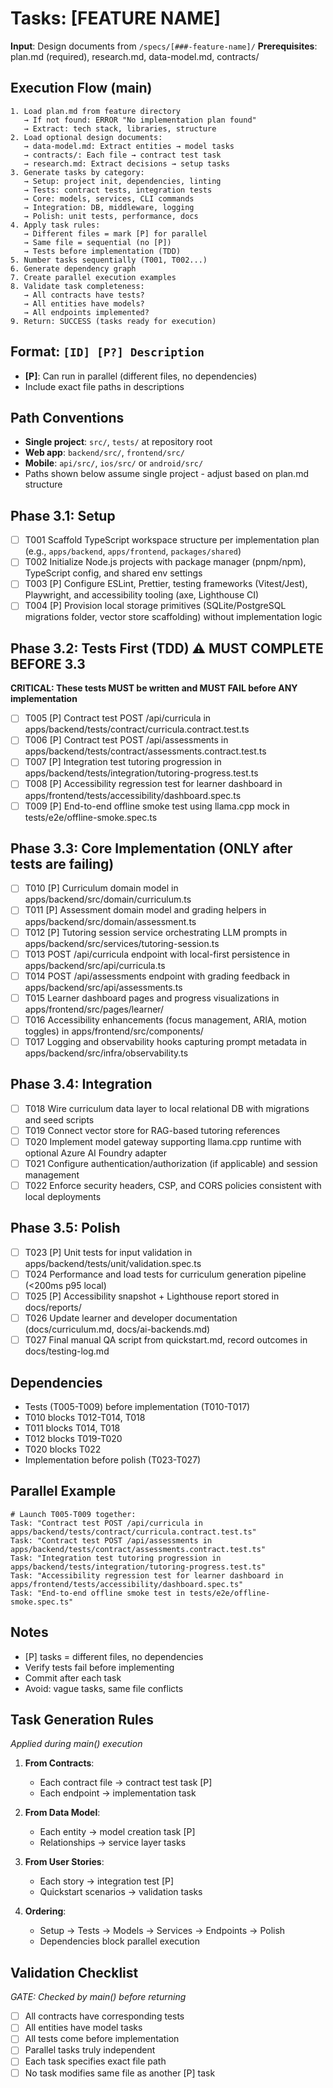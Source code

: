 # Tasks: [FEATURE NAME]

**Input**: Design documents from `/specs/[###-feature-name]/`
**Prerequisites**: plan.md (required), research.md, data-model.md, contracts/

## Execution Flow (main)
```
1. Load plan.md from feature directory
   → If not found: ERROR "No implementation plan found"
   → Extract: tech stack, libraries, structure
2. Load optional design documents:
   → data-model.md: Extract entities → model tasks
   → contracts/: Each file → contract test task
   → research.md: Extract decisions → setup tasks
3. Generate tasks by category:
   → Setup: project init, dependencies, linting
   → Tests: contract tests, integration tests
   → Core: models, services, CLI commands
   → Integration: DB, middleware, logging
   → Polish: unit tests, performance, docs
4. Apply task rules:
   → Different files = mark [P] for parallel
   → Same file = sequential (no [P])
   → Tests before implementation (TDD)
5. Number tasks sequentially (T001, T002...)
6. Generate dependency graph
7. Create parallel execution examples
8. Validate task completeness:
   → All contracts have tests?
   → All entities have models?
   → All endpoints implemented?
9. Return: SUCCESS (tasks ready for execution)
```

## Format: `[ID] [P?] Description`
- **[P]**: Can run in parallel (different files, no dependencies)
- Include exact file paths in descriptions

## Path Conventions
- **Single project**: `src/`, `tests/` at repository root
- **Web app**: `backend/src/`, `frontend/src/`
- **Mobile**: `api/src/`, `ios/src/` or `android/src/`
- Paths shown below assume single project - adjust based on plan.md structure

## Phase 3.1: Setup
- [ ] T001 Scaffold TypeScript workspace structure per implementation plan (e.g., `apps/backend`, `apps/frontend`, `packages/shared`)
- [ ] T002 Initialize Node.js projects with package manager (pnpm/npm), TypeScript config, and shared env settings
- [ ] T003 [P] Configure ESLint, Prettier, testing frameworks (Vitest/Jest), Playwright, and accessibility tooling (axe, Lighthouse CI)
- [ ] T004 [P] Provision local storage primitives (SQLite/PostgreSQL migrations folder, vector store scaffolding) without implementation logic

## Phase 3.2: Tests First (TDD) ⚠️ MUST COMPLETE BEFORE 3.3
**CRITICAL: These tests MUST be written and MUST FAIL before ANY implementation**
- [ ] T005 [P] Contract test POST /api/curricula in apps/backend/tests/contract/curricula.contract.test.ts
- [ ] T006 [P] Contract test POST /api/assessments in apps/backend/tests/contract/assessments.contract.test.ts
- [ ] T007 [P] Integration test tutoring progression in apps/backend/tests/integration/tutoring-progress.test.ts
- [ ] T008 [P] Accessibility regression test for learner dashboard in apps/frontend/tests/accessibility/dashboard.spec.ts
- [ ] T009 [P] End-to-end offline smoke test using llama.cpp mock in tests/e2e/offline-smoke.spec.ts

## Phase 3.3: Core Implementation (ONLY after tests are failing)
- [ ] T010 [P] Curriculum domain model in apps/backend/src/domain/curriculum.ts
- [ ] T011 [P] Assessment domain model and grading helpers in apps/backend/src/domain/assessment.ts
- [ ] T012 [P] Tutoring session service orchestrating LLM prompts in apps/backend/src/services/tutoring-session.ts
- [ ] T013 POST /api/curricula endpoint with local-first persistence in apps/backend/src/api/curricula.ts
- [ ] T014 POST /api/assessments endpoint with grading feedback in apps/backend/src/api/assessments.ts
- [ ] T015 Learner dashboard pages and progress visualizations in apps/frontend/src/pages/learner/
- [ ] T016 Accessibility enhancements (focus management, ARIA, motion toggles) in apps/frontend/src/components/
- [ ] T017 Logging and observability hooks capturing prompt metadata in apps/backend/src/infra/observability.ts

## Phase 3.4: Integration
- [ ] T018 Wire curriculum data layer to local relational DB with migrations and seed scripts
- [ ] T019 Connect vector store for RAG-based tutoring references
- [ ] T020 Implement model gateway supporting llama.cpp runtime with optional Azure AI Foundry adapter
- [ ] T021 Configure authentication/authorization (if applicable) and session management
- [ ] T022 Enforce security headers, CSP, and CORS policies consistent with local deployments

## Phase 3.5: Polish
- [ ] T023 [P] Unit tests for input validation in apps/backend/tests/unit/validation.spec.ts
- [ ] T024 Performance and load tests for curriculum generation pipeline (<200ms p95 local)
- [ ] T025 [P] Accessibility snapshot + Lighthouse report stored in docs/reports/
- [ ] T026 Update learner and developer documentation (docs/curriculum.md, docs/ai-backends.md)
- [ ] T027 Final manual QA script from quickstart.md, record outcomes in docs/testing-log.md

## Dependencies
- Tests (T005-T009) before implementation (T010-T017)
- T010 blocks T012-T014, T018
- T011 blocks T014, T018
- T012 blocks T019-T020
- T020 blocks T022
- Implementation before polish (T023-T027)

## Parallel Example
```
# Launch T005-T009 together:
Task: "Contract test POST /api/curricula in apps/backend/tests/contract/curricula.contract.test.ts"
Task: "Contract test POST /api/assessments in apps/backend/tests/contract/assessments.contract.test.ts"
Task: "Integration test tutoring progression in apps/backend/tests/integration/tutoring-progress.test.ts"
Task: "Accessibility regression test for learner dashboard in apps/frontend/tests/accessibility/dashboard.spec.ts"
Task: "End-to-end offline smoke test in tests/e2e/offline-smoke.spec.ts"
```

## Notes
- [P] tasks = different files, no dependencies
- Verify tests fail before implementing
- Commit after each task
- Avoid: vague tasks, same file conflicts

## Task Generation Rules
*Applied during main() execution*

1. **From Contracts**:
   - Each contract file → contract test task [P]
   - Each endpoint → implementation task
   
2. **From Data Model**:
   - Each entity → model creation task [P]
   - Relationships → service layer tasks
   
3. **From User Stories**:
   - Each story → integration test [P]
   - Quickstart scenarios → validation tasks

4. **Ordering**:
   - Setup → Tests → Models → Services → Endpoints → Polish
   - Dependencies block parallel execution

## Validation Checklist
*GATE: Checked by main() before returning*

- [ ] All contracts have corresponding tests
- [ ] All entities have model tasks
- [ ] All tests come before implementation
- [ ] Parallel tasks truly independent
- [ ] Each task specifies exact file path
- [ ] No task modifies same file as another [P] task